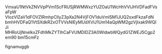 VmxaU1NtVkZNVVpPVm1ScFRUSjRWMWxzYUZOaU1WcHhVVlJHVDFadFVsaFpW
VlozVlZaV1dFOVZlRmhpClIyZ3pXa2N4VjFOV1duVmlSM1JUQ2sxdFkzaFdN
bmhHVDFaQ1VtSXdkR2xOTVVsNlEyMUdXVlJ1Um14aQpWM2gzVjIxak9WQlJi
MHRoUjNnelkxZFdhMkZYTlhCaFVUMDlDZ3A0WldwbWQydG1ZWEJ5Cgp2em90
bm15cmFz

fignamuggb